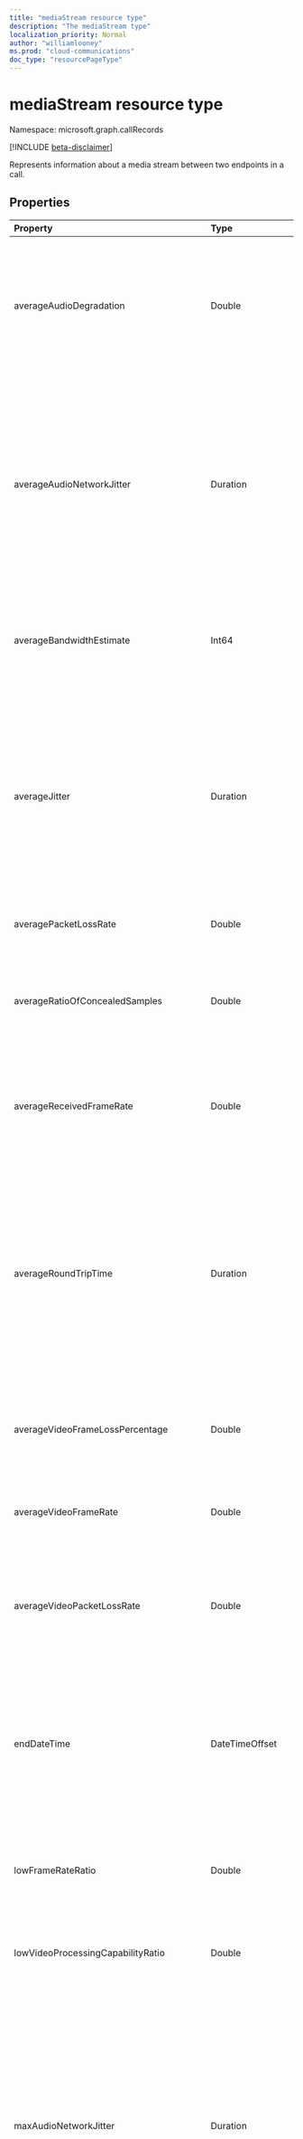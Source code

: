 ```yaml
---
title: "mediaStream resource type"
description: "The mediaStream type"
localization_priority: Normal
author: "williamlooney"
ms.prod: "cloud-communications"
doc_type: "resourcePageType"
---
```


# mediaStream resource type

Namespace: microsoft.graph.callRecords

[!INCLUDE [beta-disclaimer](../../includes/beta-disclaimer.md)]

Represents information about a media stream between two endpoints in a call.

## Properties

| Property     | Type        | Description |
|:-------------|:------------|:------------|
|averageAudioDegradation|Double|Average Network Mean Opinion Score degradation for stream. Represents how much the network loss and jitter has impacted the quality of received audio.|
|averageAudioNetworkJitter|Duration|Average jitter for the stream computed as specified in [RFC 3550][], denoted in [ISO 8601][] format. For example, 1 second is denoted as `'PT1S'`, where 'P' is the duration designator, 'T' is the time designator, and 'S' is the second designator.|
|averageBandwidthEstimate|Int64|Average estimated bandwidth available between two endpoints in bits per second.|
|averageJitter|Duration|Average jitter for the stream computed as specified in [RFC 3550][], denoted in [ISO 8601][] format. For example, 1 second is denoted as `'PT1S'`, where 'P' is the duration designator, 'T' is the time designator, and 'S' is the second designator.|
|averagePacketLossRate|Double|Average packet loss rate for stream.|
|averageRatioOfConcealedSamples|Double|Ratio of the number of audio frames with samples generated by packet loss concealment to the total number of audio frames.|
|averageReceivedFrameRate|Double|Average frames per second received for all video streams computed over the duration of the session.|
|averageRoundTripTime|Duration|Average network propagation round-trip time computed as specified in [RFC 3550][], denoted in [ISO 8601][] format. For example, 1 second is denoted as `'PT1S'`, where 'P' is the duration designator, 'T' is the time designator, and 'S' is the second designator.|
|averageVideoFrameLossPercentage|Double|Average percentage of video frames lost as displayed to the user.|
|averageVideoFrameRate|Double|Average frames per second received for a video stream, computed over the duration of the session.|
|averageVideoPacketLossRate|Double|Average fraction of packets lost, as specified in [RFC 3550][], computed over the duration of the session.|
|endDateTime|DateTimeOffset|UTC time when the stream ended. The DateTimeOffset type represents date and time information using ISO 8601 format and is always in UTC time. For example, midnight UTC on Jan 1, 2014 is `2014-01-01T00:00:00Z`|
|lowFrameRateRatio|Double|Fraction of the call where frame rate is less than 7.5 frames per second.|
|lowVideoProcessingCapabilityRatio|Double|Fraction of the call that the client is running less than 70% expected video processing capability.|
|maxAudioNetworkJitter|Duration|Maximum of audio network jitter computed over each of the 20 second windows during the session, denoted in [ISO 8601][] format. For example, 1 second is denoted as `'PT1S'`, where 'P' is the duration designator, 'T' is the time designator, and 'S' is the second designator.|
|maxJitter|Duration|Maximum jitter for the stream computed as specified in RFC 3550, denoted in [ISO 8601][] format. For example, 1 second is denoted as `'PT1S'`, where 'P' is the duration designator, 'T' is the time designator, and 'S' is the second designator.|
|maxPacketLossRate|Double|Maximum packet loss rate for the stream.|
|maxRatioOfConcealedSamples|Double|Maximum ratio of packets concealed by the healer.|
|maxRoundTripTime|Duration|Maximum network propagation round-trip time computed as specified in [RFC 3550][], denoted in [ISO 8601][] format. For example, 1 second is denoted as `'PT1S'`, where 'P' is the duration designator, 'T' is the time designator, and 'S' is the second designator.|
|packetUtilization|Int64|Packet count for the stream.|
|postForwardErrorCorrectionPacketLossRate|Double|Packet loss rate after FEC has been applied aggregated across all video streams and codecs.|
|startDateTime|DateTimeOffset|UTC time when the stream started. The DateTimeOffset type represents date and time information using ISO 8601 format and is always in UTC time. For example, midnight UTC on Jan 1, 2014 is `2014-01-01T00:00:00Z`|
|streamDirection|microsoft.graph.callRecords.mediaStreamDirection|Indicates the direction of the media stream. Possible values are: `callerToCallee`, `calleeToCaller`.|
|streamId|String|Unique identifier for the stream.|
|wasMediaBypassed|Boolean|True if the media stream bypassed the Mediation Server and went straight between client and PSTN Gateway/PBX, false otherwise.|


## JSON representation

The following is a JSON representation of the resource.

<!-- {
  "blockType": "resource",
  "optionalProperties": [

  ],
  "@odata.type": "microsoft.graph.callRecords.mediaStream",
  "baseType": null
}-->

```json
{
  "averageAudioDegradation": "Double",
  "averageAudioNetworkJitter": "String (duration)",
  "averageBandwidthEstimate": 1024,
  "averageJitter": "String (duration)",
  "averagePacketLossRate": "Double",
  "averageRatioOfConcealedSamples": "Double",
  "averageReceivedFrameRate": "Double",
  "averageRoundTripTime": "String (duration)",
  "averageVideoFrameLossPercentage": "Double",
  "averageVideoFrameRate": "Double",
  "averageVideoPacketLossRate": "Double",
  "endDateTime": "String (timestamp)",
  "lowFrameRateRatio": "Double",
  "lowVideoProcessingCapabilityRatio": "Double",
  "maxAudioNetworkJitter": "String (duration)",
  "maxJitter": "String (duration)",
  "maxPacketLossRate": "Double",
  "maxRatioOfConcealedSamples": "Double",
  "maxRoundTripTime": "String (duration)",
  "packetUtilization": 1024,
  "postForwardErrorCorrectionPacketLossRate": "Double",
  "startDateTime": "String (timestamp)",
  "streamDirection": "String",
  "streamId": "String",
  "wasMediaBypassed": true
}
```

[ISO 8601]: https://www.iso.org/iso/iso8601
[RFC 3550]: https://tools.ietf.org/html/rfc3550

<!-- uuid: 16cd6b66-4b1a-43a1-adaf-3a886856ed98
2019-02-04 14:57:30 UTC -->
<!-- {
  "type": "#page.annotation",
  "description": "mediaStream resource",
  "keywords": "",
  "section": "documentation",
  "tocPath": ""
}-->

